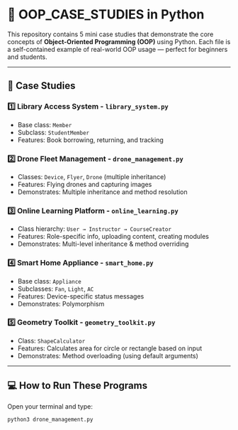 # 🧠 OOP_CASE_STUDIES in Python

This repository contains 5 mini case studies that demonstrate the core concepts of **Object-Oriented Programming (OOP)** using Python. Each file is a self-contained example of real-world OOP usage — perfect for beginners and students.

---

## 📁 Case Studies

### 1️⃣ Library Access System - `library_system.py`
- Base class: `Member`
- Subclass: `StudentMember`
- Features: Book borrowing, returning, and tracking

### 2️⃣ Drone Fleet Management - `drone_management.py`
- Classes: `Device`, `Flyer`, `Drone` (multiple inheritance)
- Features: Flying drones and capturing images
- Demonstrates: Multiple inheritance and method resolution

### 3️⃣ Online Learning Platform - `online_learning.py`
- Class hierarchy: `User → Instructor → CourseCreator`
- Features: Role-specific info, uploading content, creating modules
- Demonstrates: Multi-level inheritance & method overriding

### 4️⃣ Smart Home Appliance - `smart_home.py`
- Base class: `Appliance`
- Subclasses: `Fan`, `Light`, `AC`
- Features: Device-specific status messages
- Demonstrates: Polymorphism

### 5️⃣ Geometry Toolkit - `geometry_toolkit.py`
- Class: `ShapeCalculator`
- Features: Calculates area for circle or rectangle based on input
- Demonstrates: Method overloading (using default arguments)

---

## 💻 How to Run These Programs

Open your terminal and type:

```bash
python3 drone_management.py

